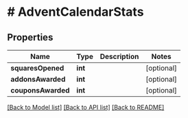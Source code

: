 # # AdventCalendarStats

## Properties

Name | Type | Description | Notes
------------ | ------------- | ------------- | -------------
**squaresOpened** | **int** |  | [optional] 
**addonsAwarded** | **int** |  | [optional] 
**couponsAwarded** | **int** |  | [optional] 

[[Back to Model list]](../../README.md#documentation-for-models) [[Back to API list]](../../README.md#documentation-for-api-endpoints) [[Back to README]](../../README.md)


